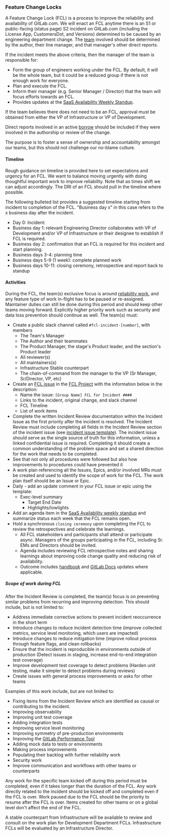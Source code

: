### Feature Change Locks

A Feature Change Lock (FCL) is a process to improve the reliability and availability of GitLab.com. We will enact an FCL anytime there is an S1 or public-facing (status page) S2 incident on GitLab.com (including the License App, CustomersDot, and Versions) determined to be caused by an engineering department change. The [team](/handbook/company/structure/#organizational-structure) involved should be determined by the author, their line manager, and that manager's other direct reports.

If the incident meets the above criteria, then the manager of the team is responsible for:

- Form the group of engineers working under the FCL. By default, it will be the whole team, but it could be a reduced group if there is not enough work for everyone.
- Plan and execute the FCL.
- Inform their manager (e.g. Senior Manager / Director) that the team will focus efforts towards an FCL.
- Provides updates at the [SaaS Availability Weekly Standup](/handbook/engineering/#saas-availability-weekly-standup).

If the team believes there does not need to be an FCL, approval must be obtained from either the VP of Infrastructure or VP of Development.

Direct reports involved in an active [borrow](/handbook/product/product-processes/#borrow) should be included if they were involved in the authorship or review of the change.

The purpose is to foster a sense of ownership and accountability amongst our teams, but this should not challenge our no-blame culture.

#### Timeline

Rough guidance on timeline is provided here to set expectations and urgency for an FCL.  We want to balance moving urgently with doing thoughtful important work to improve reliability.  Note that as times shift we can adjust accordingly.   The DRI of an FCL should pull in the timeline where possible.

The following bulleted list provides a suggested timeline starting from incident to completion of the FCL.  "Business day x" in this case refers to the x business day after the incident.

- Day 0: Incident:
- Business day 1:  relevant Engineering Director collaborates with VP of Development and/or VP of Infrastructure or their designee to establish if FCL is required.
- Business day 2:  confirmation that an FCL is required for this incident and start planning.
- Business days 3-4:  planning time
- Business days 5-9 (1 week):  complete planned work
- Business days 10-11:  closing ceremony, retrospective and report back to standup

#### Activities

During the FCL, the team(s) exclusive focus is around [reliability work](#scope-of-work-during-fcl), and any feature type of work in-flight has to be paused or re-assigned. Maintainer duties can still be done during this period and should keep other teams moving forward. Explicitly higher priority work such as security and data loss prevention should continue as well. The team(s) must:

- Create a public slack channel called `#fcl-incident-[number]`, with members
    - The Team's Manager
    - The Author and their teammates
    - The Product Manager, the stage's Product leader, and the section's Product leader
    - All reviewer(s)
    - All maintainers(s)
    - Infrastructure Stable counterpart
    - The chain-of-command from the manager to the VP (Sr Manager, Sr/Director, VP, etc)
- Create an [FCL issue](https://gitlab.com/gitlab-com/feature-change-locks/-/issues/new?issuable_template=feature-change-lock) in the [FCL Project](https://gitlab.com/gitlab-com/feature-change-locks/) with the information below in the description:
    - Name the issue: `[Group Name] FCL for Incident ####`
    - Links to the incident, original change, and slack channel
    - FCL Timeline
    - List of work items
- Complete the written Incident Review documentation within the Incident Issue as the first priority after the incident is resolved.  The Incident Review must include completing all fields in the Incident Review section of the incident issue (see [incident issue template](https://gitlab.com/gitlab-com/gl-infra/production/-/blob/master/.gitlab/issue_templates/incident.md)).  The incident issue should serve as the single source of truth for this information, unless a linked confidential issue is required. Completing it should create a common understanding of the problem space and set a shared direction for the work that needs to be completed.
- See that not only all procedures were followed but also how improvements to procedures could have prevented it
- A work plan referencing all the Issues, Epics, and/or involved MRs must be created and used to identify the scope of work for the FCL. The work plan itself should be an Issue or Epic.
- Daily - add an update comment in your FCL issue or epic using the template:
    - Exec-level summary
        - Target End Date
        - Highlights/lowlights
- Add an agenda item in the [SaaS Availability weekly standup](/handbook/engineering/#saas-availability-weekly-standup) and summarize status each week that the FCL remains open.
- Hold a synchronous `closing ceremony` upon completing the FCL to review the retrospectives and celebrate the learnings.
    - All FCL stakeholders and participants shall attend or participate async.  Managers of the groups participating in the FCL, including Sr. EMs and Directors should be invited.
    - Agenda includes reviewing FCL retrospective notes and sharing learnings about improving code change quality and reducing risk of availability.
    - Outcome includes [handbook](https://handbook.gitlab.com/handbook/) and [GitLab Docs](https://docs.gitlab.com/ee/) updates where applicable.

##### Scope of work during FCL

After the Incident Review is completed, the team(s) focus is on preventing similar problems from recurring and improving detection. This should include, but is not limited to:

- Address immediate corrective actions to prevent incident reoccurrence in the short term
- Introduce changes to reduce incident detection time (improve collected metrics, service level monitoring, which users are impacted)
- Introduce changes to reduce mitigation time (improve rollout process through feature flags, and clean rollbacks)
- Ensure that the incident is reproducible in environments outside of production (Detect issues in staging, increase end-to-end integration test coverage)
- Improve development test coverage to detect problems (Harden unit testing, make it simpler to detect problems during reviews)
- Create issues with general process improvements or asks for other teams

Examples of this work include, but are not limited to:

- Fixing items from the Incident Review which are identified as causal or contributing to the incident.
- Improving observability
- Improving unit test coverage
- Adding integration tests
- Improving service level monitoring
- Improving symmetry of pre-production environments
- Improving the [GitLab Performance Tool](https://gitlab.com/gitlab-org/quality/performance)
- Adding mock data to tests or environments
- Making process improvements
- Populating their backlog with further reliability work
- Security work
- Improve communication and workflows with other teams or counterparts

Any work for the specific team kicked off during this period must be completed, even if it takes longer than the duration of the FCL. Any work directly related to the incident should be kicked off and completed even if the FCL is over. Work paused due to the FCL should be the priority to resume after the FCL is over. Items created for other teams or on a global level don't affect the end of the FCL.

A stable counterpart from Infrastructure will be available to review and consult on the work plan for Development Department FCLs. Infrastructure FCLs will be evaluated by an Infrastructure Director.
